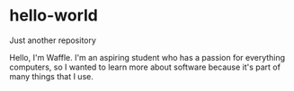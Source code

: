 # hello-world
Just another repository

Hello, I'm Waffle. I'm an aspiring student who has a passion for everything computers, so I wanted to learn more about software because it's part of many things that I use.
